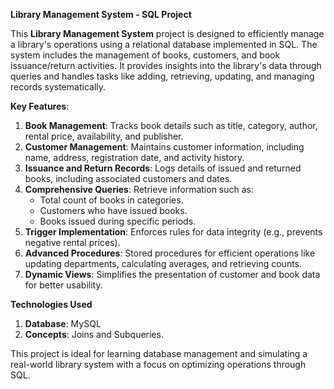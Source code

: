 **Library Management System - SQL Project**

This **Library Management System** project is designed to efficiently manage a library's operations using a relational database implemented in SQL. The system includes the management of books, customers, and book issuance/return activities. It provides insights into the library's data through queries and handles tasks like adding, retrieving, updating, and managing records systematically.

**Key Features**:
1. **Book Management**: Tracks book details such as title, category, author, rental price, availability, and publisher.
2. **Customer Management**: Maintains customer information, including name, address, registration date, and activity history.
3. **Issuance and Return Records**: Logs details of issued and returned books, including associated customers and dates.
4. **Comprehensive Queries**: Retrieve information such as:
     - Total count of books in categories.
     - Customers who have issued books.
     - Books issued during specific periods.
5. **Trigger Implementation**: Enforces rules for data integrity (e.g., prevents negative rental prices).
6. **Advanced Procedures**: Stored procedures for efficient operations like updating departments, calculating averages, and retrieving counts.
7. **Dynamic Views**: Simplifies the presentation of customer and book data for better usability.


**Technologies Used**

1. **Database**: MySQL
2. **Concepts**: Joins and Subqueries.

This project is ideal for learning database management and simulating a real-world library system with a focus on optimizing operations through SQL. 
